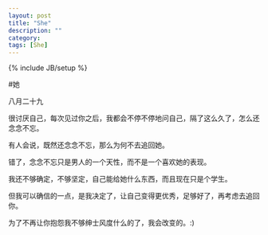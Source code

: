 ```yaml
---
layout: post
title: "She"
description: ""
category: 
tags: [She]
---
```

{% include JB/setup %}

#她

八月二十九

很讨厌自己，每次见过你之后，我都会不停不停地问自己，隔了这么久了，怎么还念念不忘。

有人会说，既然还念念不忘，那么为何不去追回她。

错了，念念不忘只是男人的一个天性，而不是一个喜欢她的表现。

我还不够确定，不够坚定，自己能给她什么东西，而且现在只是个学生。

但我可以确信的一点，是我决定了，让自己变得更优秀，足够好了，再考虑去追回你。

为了不再让你抱怨我不够绅士风度什么的了，我会改变的。:)